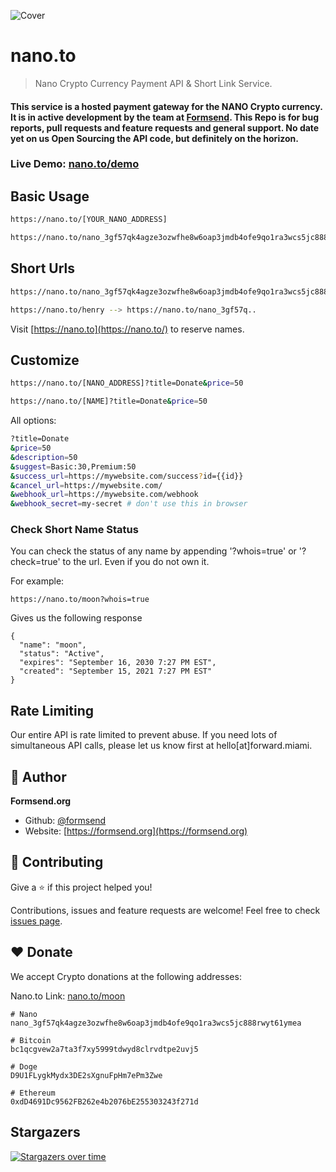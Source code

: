 ![Cover](https://raw.githubusercontent.com/formsend/nano/master/.github/banner.png)

# nano.to

> Nano Crypto Currency Payment API & Short Link Service.

#### This service is a hosted payment gateway for the NANO Crypto currency. It is in active development by the team at [Formsend](https://formsend.org). This Repo is for bug reports, pull requests and feature requests and general support. No date yet on us Open Sourcing the API code, but definitely on the horizon.

### Live Demo: [nano.to/demo](https://nano.to/moon?title=Github%20Demo&success_url=https://media3.giphy.com/media/vCKC987OpQAco/giphy.gif&description=This%20is%20a%20live%20test.%20This%20NANO%20address%20is%20the%20nano.to%20official%20address.&success_url=https://media3.giphy.com/media/vCKC987OpQAco/giphy.gif&cancel_url=https://github.com/formsend/nano.to)

## Basic Usage

```sh
https://nano.to/[YOUR_NANO_ADDRESS]
```

```sh
https://nano.to/nano_3gf57qk4agze3ozwfhe8w6oap3jmdb4ofe9qo1ra3wcs5jc888rwyt61ymea
```

## Short Urls

```sh
https://nano.to/nano_3gf57qk4agze3ozwfhe8w6oap3jmdb4ofe9qo1ra3wcs5jc888rwyt61ymea
```

```sh
https://nano.to/henry --> https://nano.to/nano_3gf57q..
```

Visit [https://nano.to](https://nano.to/) to reserve names.

## Customize

```sh
https://nano.to/[NANO_ADDRESS]?title=Donate&price=50
```

```sh
https://nano.to/[NAME]?title=Donate&price=50
```

All options:

```bash
?title=Donate
&price=50
&description=50
&suggest=Basic:30,Premium:50
&success_url=https://mywebsite.com/success?id={{id}}
&cancel_url=https://mywebsite.com/
&webhook_url=https://mywebsite.com/webhook
&webhook_secret=my-secret # don't use this in browser
```

### Check Short Name Status

You can check the status of any name by appending '?whois=true' or '?check=true' to the url. Even if you do not own it.

For example:

```
https://nano.to/moon?whois=true
```

Gives us the following response

```
{
  "name": "moon",
  "status": "Active",
  "expires": "September 16, 2030 7:27 PM EST",
  "created": "September 15, 2021 7:27 PM EST"
}
```

## Rate Limiting

Our entire API is rate limited to prevent abuse. If you need lots of simultaneous API calls, please let us know first at hello[at]forward.miami.

## 👤 Author

**Formsend.org**

* Github: [@formsend](https://github.com/formsend)
* Website: [https://formsend.org](https://formsend.org)

## 🤝 Contributing

Give a ⭐️ if this project helped you!

Contributions, issues and feature requests are welcome! Feel free to check [issues page](https://github.com/formsend/nano/issues).

## ♥️ Donate 

We accept Crypto donations at the following addresses:

Nano.to Link: [nano.to/moon](https://nano.to/moon?title=Donate&success_url=https://media3.giphy.com/media/vCKC987OpQAco/giphy.gif&description=This%20is%20a%20live%20test.%20This%20NANO%20address%20is%20the%20nano.to%20official%20address.)

```
# Nano
nano_3gf57qk4agze3ozwfhe8w6oap3jmdb4ofe9qo1ra3wcs5jc888rwyt61ymea

# Bitcoin
bc1qcgvew2a7ta3f7xy5999tdwyd8clrvdtpe2uvj5

# Doge
D9U1FLygkMydx3DE2sXgnuFpHm7ePm3Zwe

# Ethereum
0xdD4691Dc9562FB262e4b2076bE255303243f271d
```

## Stargazers

[![Stargazers over time](https://starchart.cc/formsend/nano.to.svg)](https://starchart.cc/formsend/nano.to)
